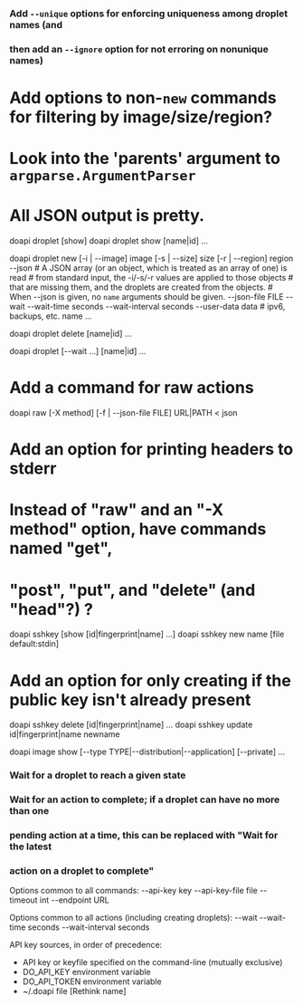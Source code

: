 ### Add `--unique` options for enforcing uniqueness among droplet names (and
### then add an `--ignore` option for not erroring on nonunique names)

# Add options to non-`new` commands for filtering by image/size/region?

# Look into the 'parents' argument to `argparse.ArgumentParser`

# All JSON output is pretty.

doapi droplet [show]
doapi droplet show [name|id] ...

doapi droplet new
    [-i | --image] image
    [-s | --size] size
    [-r | --region] region
    --json
     # A JSON array (or an object, which is treated as an array of one) is read
     # from standard input, the -i/-s/-r values are applied to those objects
     # that are missing them, and the droplets are created from the objects.
     # When --json is given, no `name` arguments should be given.
    --json-file FILE
    --wait
    --wait-time seconds
    --wait-interval seconds
    --user-data data
    # ipv6, backups, etc.
    name ...

doapi droplet delete [name|id] ...

doapi droplet <action name> [--wait ...] [name|id] ...

# Add a command for raw actions

doapi raw [-X method] [-f | --json-file FILE] URL|PATH < json
# Add an option for printing headers to stderr
# Instead of "raw" and an "-X method" option, have commands named "get",
#   "post", "put", and "delete" (and "head"?) ?

doapi sshkey [show [id|fingerprint|name] ...]
doapi sshkey new name [file default:stdin]
 # Add an option for only creating if the public key isn't already present
doapi sshkey delete [id|fingerprint|name] ...
doapi sshkey update id|fingerprint|name newname

doapi image show [--type TYPE|--distribution|--application] [--private] ...

### Wait for a droplet to reach a given state

### Wait for an action to complete; if a droplet can have no more than one
### pending action at a time, this can be replaced with "Wait for the latest
### action on a droplet to complete"


Options common to all commands:
    --api-key key
    --api-key-file file
    --timeout int
    --endpoint URL

Options common to all actions (including creating droplets):
    --wait
    --wait-time seconds
    --wait-interval seconds


API key sources, in order of precedence:
 - API key or keyfile specified on the command-line (mutually exclusive)
 - DO_API_KEY environment variable
 - DO_API_TOKEN environment variable
 - ~/.doapi file [Rethink name]
